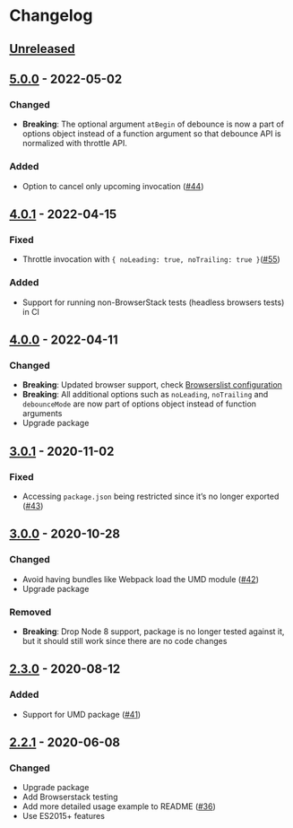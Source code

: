 # Changelog

## [Unreleased][]

## [5.0.0][] - 2022-05-02

### Changed

-   **Breaking**: The optional argument `atBegin` of debounce is now a part of
    options object instead of a function argument so that debounce API is
    normalized with throttle API.

### Added

-   Option to cancel only upcoming invocation
    ([#44](https://github.com/niksy/throttle-debounce/pull/44))

## [4.0.1][] - 2022-04-15

### Fixed

-   Throttle invocation with
    `{ noLeading: true, noTrailing: true }`([#55](https://github.com/niksy/throttle-debounce/pull/55))

### Added

-   Support for running non-BrowserStack tests (headless browsers tests) in CI

## [4.0.0][] - 2022-04-11

### Changed

-   **Breaking**: Updated browser support, check
    [Browserslist configuration](https://browserslist.dev/?q=bGFzdCAzIG1ham9yIHZlcnNpb25zLCBzaW5jZSAyMDE5LCBlZGdlID49IDE1LCBub3QgaWUgPiAw)
-   **Breaking**: All additional options such as `noLeading`, `noTrailing` and
    `debounceMode` are now part of options object instead of function arguments
-   Upgrade package

## [3.0.1][] - 2020-11-02

### Fixed

-   Accessing `package.json` being restricted since it’s no longer exported
    ([#43](https://github.com/niksy/throttle-debounce/pull/43))

## [3.0.0][] - 2020-10-28

### Changed

-   Avoid having bundles like Webpack load the UMD module
    ([#42](https://github.com/niksy/throttle-debounce/pull/42))
-   Upgrade package

### Removed

-   **Breaking**: Drop Node 8 support, package is no longer tested against it,
    but it should still work since there are no code changes

## [2.3.0][] - 2020-08-12

### Added

-   Support for UMD package
    ([#41](https://github.com/niksy/throttle-debounce/pull/41))

## [2.2.1][] - 2020-06-08

### Changed

-   Upgrade package
-   Add Browserstack testing
-   Add more detailed usage example to README
    ([#36](https://github.com/niksy/throttle-debounce/pull/36))
-   Use ES2015+ features

[2.2.1]: https://github.com/niksy/throttle-debounce/tree/v2.2.1
[2.3.0]: https://github.com/niksy/throttle-debounce/tree/v2.3.0
[3.0.0]: https://github.com/niksy/throttle-debounce/tree/v3.0.0
[3.0.1]: https://github.com/niksy/throttle-debounce/tree/v3.0.1
[4.0.0]: https://github.com/niksy/throttle-debounce/tree/v4.0.0
[4.0.1]: https://github.com/niksy/throttle-debounce/tree/v4.0.1
[unreleased]: https://github.com/niksy/throttle-debounce/compare/v5.0.0...HEAD
[5.0.0]: https://github.com/niksy/throttle-debounce/tree/v5.0.0
